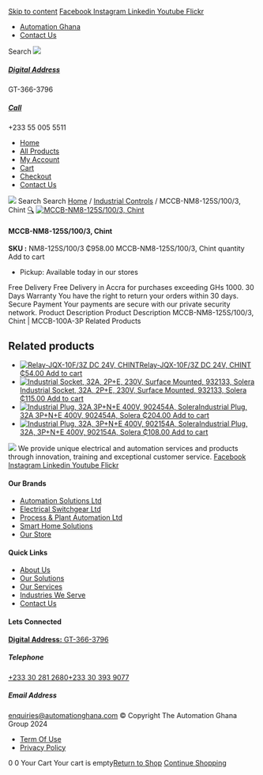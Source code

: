 [Skip to content](https://store.automationghana.com/product/mccb-nm8-125s-100-3-chint/#content)
[ Facebook ](https://www.facebook.com/automationgh/) [ Instagram ](https://www.instagram.com/automationgh/) [ Linkedin ](https://www.linkedin.com/company/the-automation-ghana-limited/) [ Youtube ](https://www.youtube.com/channel/UCurrRDUSm5oIW39VXjn1u0w) [ Flickr ](https://www.flickr.com/photos/181794037@N07/)
  * [ Automation Ghana ](https://automationghana.com)
  * [ Contact Us ](https://store.automationghana.com/contact/)


Search
[ ![](https://store.automationghana.com/wp-content/uploads/2024/04/Website-TAGG-Logo-BLUE.png) ](https://store.automationghana.com/)
[ ](https://maps.app.goo.gl/m4xeaagWCNbLk4jM6)
#####  [ Digital Address ](https://maps.app.goo.gl/m4xeaagWCNbLk4jM6)
GT-366-3796 
[ ](tel:+233550055511)
#####  [ Call ](tel:+233550055511)
+233 55 005 5511 
  * [Home](https://store.automationghana.com/)
  * [All Products](https://store.automationghana.com/shop/)
  * [My Account](https://store.automationghana.com/my-account/)
  * [Cart](https://store.automationghana.com/cart/)
  * [Checkout](https://store.automationghana.com/checkout/)
  * [Contact Us](https://store.automationghana.com/contact/)


[![](https://store.automationghana.com/wp-content/uploads/2024/04/AutomationGhana_logo_white.png)](https://store.automationghana.com)
Search
Search
[Home](https://store.automationghana.com) / [Industrial Controls](https://store.automationghana.com/product-category/industrial-controls/) / MCCB-NM8-125S/100/3, Chint
[🔍](https://store.automationghana.com/product/mccb-nm8-125s-100-3-chint/)
[![MCCB-NM8-125S/100/3, Chint](https://store.automationghana.com/wp-content/uploads/2020/04/NM8S-125S-125-3P.jpg)](https://store.automationghana.com/wp-content/uploads/2020/04/NM8S-125S-125-3P.jpg)
####  MCCB-NM8-125S/100/3, Chint 
**SKU :** NM8-125S/100/3 
₵958.00
MCCB-NM8-125S/100/3, Chint quantity
Add to cart
  * Pickup: Available today in our stores


Free Delivery 
Free Delivery in Accra for purchases exceeding GHs 1000. 
30 Days Warranty 
You have the right to return your orders within 30 days. 
Secure Payment 
Your payments are secure with our private security network. 
Product Description
Product Description
MCCB-NM8-125S/100/3, Chint | MCCB-100A-3P
Related Products 
## Related products
  * [![Relay-JQX-10F/3Z DC 24V, CHINT](https://store.automationghana.com/wp-content/uploads/2020/04/11-Pin-Relay-JQX-10F_3Z-220VAC-Chint-2-300x300.jpg)Relay-JQX-10F/3Z DC 24V, CHINT ₵54.00 ](https://store.automationghana.com/product/relay-jqx-10f-3z-dc-24v-chint/)
[Add to cart](https://store.automationghana.com/product/mccb-nm8-125s-100-3-chint/?add-to-cart=1593)
  * [![Industrial Socket, 32A, 2P+E, 230V, Surface Mounted, 932133, Solera](https://store.automationghana.com/wp-content/uploads/2020/04/932133.png)Industrial Socket, 32A, 2P+E, 230V, Surface Mounted, 932133, Solera ₵115.00 ](https://store.automationghana.com/product/surface-mounted-socket-932133-solera/)
[Add to cart](https://store.automationghana.com/product/mccb-nm8-125s-100-3-chint/?add-to-cart=1536)
  * [![Industrial Plug, 32A 3P+N+E 400V, 902454A, Solera](https://store.automationghana.com/wp-content/uploads/2020/04/902454A.png)Industrial Plug, 32A 3P+N+E 400V, 902454A, Solera ₵204.00 ](https://store.automationghana.com/product/industrial-plug-902454a-solera/)
[Add to cart](https://store.automationghana.com/product/mccb-nm8-125s-100-3-chint/?add-to-cart=1512)
  * [![Industrial Plug, 32A, 3P+N+E 400V, 902154A, Solera](https://store.automationghana.com/wp-content/uploads/2020/04/902154A.png)Industrial Plug, 32A, 3P+N+E 400V, 902154A, Solera ₵108.00 ](https://store.automationghana.com/product/industrial-plug-902154a-solera/)
[Add to cart](https://store.automationghana.com/product/mccb-nm8-125s-100-3-chint/?add-to-cart=1511)


![](https://store.automationghana.com/wp-content/uploads/2024/04/AutomationGhana_logo_white.png)
We provide unique electrical and automation services and products through innovation, training and exceptional customer service.
[ Facebook ](https://www.facebook.com/automationgh/) [ Instagram ](https://www.instagram.com/automationgh/) [ Linkedin ](https://www.linkedin.com/company/the-automation-ghana-limited/) [ Youtube ](https://www.youtube.com/channel/UCurrRDUSm5oIW39VXjn1u0w) [ Flickr ](https://www.flickr.com/photos/181794037@N07/)
#### Our Brands
  * [ Automation Solutions Ltd ](https://store.automationghana.com/product/mccb-nm8-125s-100-3-chint/)
  * [ Electrical Switchgear Ltd ](https://store.automationghana.com/product/mccb-nm8-125s-100-3-chint/)
  * [ Process & Plant Automation Ltd ](https://store.automationghana.com/product/mccb-nm8-125s-100-3-chint/)
  * [ Smart Home Solutions ](https://store.automationghana.com/product/mccb-nm8-125s-100-3-chint/)
  * [ Our Store ](https://store.automationghana.com/product/mccb-nm8-125s-100-3-chint/)


#### Quick Links
  * [ About Us ](https://store.automationghana.com/product/mccb-nm8-125s-100-3-chint/)
  * [ Our Solutions ](https://store.automationghana.com/product/mccb-nm8-125s-100-3-chint/)
  * [ Our Services ](https://store.automationghana.com/product/mccb-nm8-125s-100-3-chint/)
  * [ Industries We Serve ](https://store.automationghana.com/product/mccb-nm8-125s-100-3-chint/)
  * [ Contact Us ](https://store.automationghana.com/product/mccb-nm8-125s-100-3-chint/)


#### Lets Connected
[**Digital Address:** GT-366-3796](https://maps.app.goo.gl/m4xeaagWCNbLk4jM6)
#####  Telephone 
[ +233 30 281 2680](tel:+233302812680)[+233 30 393 9077](https://store.automationghana.com/product/mccb-nm8-125s-100-3-chint/+233303939077)
#####  Email Address 
enquiries@automationghana.com 
© Copyright The Automation Ghana Group 2024
  * [ Term Of Use ](https://store.automationghana.com/product/mccb-nm8-125s-100-3-chint/)
  * [ Privacy Policy ](https://store.automationghana.com/product/mccb-nm8-125s-100-3-chint/)


0
0
Your Cart
Your cart is empty[Return to Shop](https://store.automationghana.com/shop/)
[Continue Shopping](https://store.automationghana.com/product/mccb-nm8-125s-100-3-chint/)
